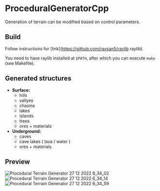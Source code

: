 # ProceduralGeneratorCpp

Generation of terrain can be modified based on control parameters.

## Build
Follow instructions for [link](https://github.com/raysan5/raylib raylib).

You need to have raylib installed at `$PATH`, after which you can execute `make` (see Makefile).



## Generated structures

- __Surface:__
  - hills
  - vallyes
  - chasms
  - lakes
  - islands
  - trees
  - ores + materials
- __Underground:__
  - caves
  - cave lakes ( lava / water )
  - ores + materials


## Preview
![Procedural Terrain Generator 27 12 2022 6_34_02](https://user-images.githubusercontent.com/24768104/209616507-3b4607a2-5872-46a9-b2fc-c1a424c88d82.png)
![Procedural Terrain Generator 27 12 2022 6_34_14](https://user-images.githubusercontent.com/24768104/209616505-2db80ee9-4539-4bc4-9730-2ef7cc60f661.png)
![Procedural Terrain Generator 27 12 2022 6_34_59](https://user-images.githubusercontent.com/24768104/209616508-f95d1828-c265-4ba7-96ea-d347b7ccd389.png)
